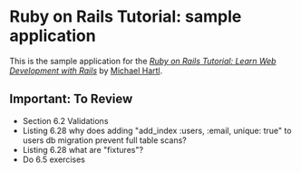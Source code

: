 # Ruby on Rails Tutorial: sample application
This is the sample application for the
[*Ruby on Rails Tutorial:
Learn Web Development with Rails*](http://www.railstutorial.org/)
by [Michael Hartl](http://www.michaelhartl.com/).


## Important: To Review
* Section 6.2 Validations
* Listing 6.28 why does adding "add_index :users, :email, unique: true" to users db migration prevent full table scans?
* Listing 6.28 what are "fixtures"?
* Do 6.5 exercises
